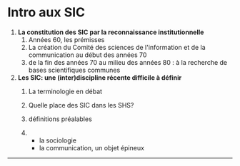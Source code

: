 # Intro aux SIC

1. **La constitution des SIC par la reconnaissance institutionnelle**
   1. Années 60, les prémisses
   2. La création du Comité des sciences de l'information et de la communication au début des années 70
   3. de la fin des années 70 au milieu des années 80 : à la recherche de bases scientifiques communes
2. **Les SIC: une \(inter\)discipline récente difficile à définir**  
   1. La terminologie en débat  
   2. Quelle place des SIC dans les SHS?  
   3. définitions préalables

   1. * la sociologie
      * la communication, un objet épineux

---



